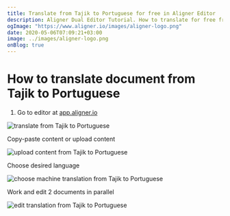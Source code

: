 ```yaml
---
title: Translate from Tajik to Portuguese for free in Aligner Editor
description: Aligner Dual Editor Tutorial. How to translate for free from Tajik to Portuguese. Aligner is multilingual document management platform. 
ogImage: "https://www.aligner.io/images/aligner-logo.png"
date: 2020-05-06T07:09:21+03:00
image: ../images/aligner-logo.png
onBlog: true
---
```


# How to translate document from Tajik to Portuguese

1. Go to editor at [app.aligner.io](https://app.aligner.io "Aligner App web page")

![translate from Tajik to Portuguese](../aligner-blank-editor.png "translate from Tajik to Portuguese")

Copy-paste content or upload content

![upload content from Tajik to Portuguese](../aligner-uploaded-document.png "upload content from Tajik to Portuguese")

Choose desired language

![choose machine translation from Tajik to Portuguese](../aligner-language-dropdown.png "choose machine translation from Tajik to Portuguese")

Work and edit 2 documents in parallel

![edit translation from Tajik to Portuguese](../aligner-double-sitded-editor.png "edit translation from Tajik to Portuguese")

